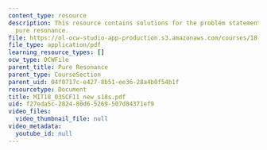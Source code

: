 ```yaml
---
content_type: resource
description: This resource contains solutions for the problem statements related to
  pure resonance.
file: https://ol-ocw-studio-app-production.s3.amazonaws.com/courses/18-03sc-differential-equations-fall-2011/f27eda5c282480d65269507d84371ef9_MIT18_03SCF11_new_s18s.pdf
file_type: application/pdf
learning_resource_types: []
ocw_type: OCWFile
parent_title: Pure Resonance
parent_type: CourseSection
parent_uid: 04f0717c-e427-8b51-ee36-28a4b0f54b1f
resourcetype: Document
title: MIT18_03SCF11_new_s18s.pdf
uid: f27eda5c-2824-80d6-5269-507d84371ef9
video_files:
  video_thumbnail_file: null
video_metadata:
  youtube_id: null
---
```

